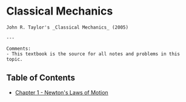 # Classical Mechanics

```admonish textbook
John R. Taylor's _Classical Mechanics_ (2005)

---

Comments:
- This textbook is the source for all notes and problems in this topic.
```

## Table of Contents

- [Chapter 1 - Newton's Laws of Motion](./ch1.md)